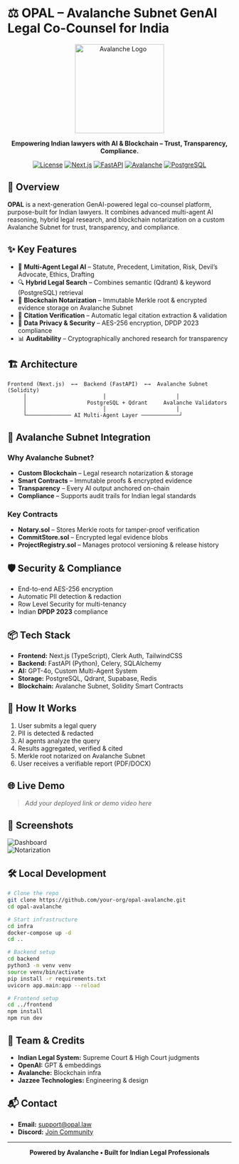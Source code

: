 # ⚖️ OPAL – Avalanche Subnet GenAI Legal Co-Counsel for India

<div align="center">
  <img src="https://cryptologos.cc/logos/avalanche-avax-logo.png?v=026" alt="Avalanche Logo" width="200" height="200" />
  
  **Empowering Indian lawyers with AI & Blockchain – Trust, Transparency, Compliance.**

  [![License](https://img.shields.io/badge/license-MIT-blue.svg)](LICENSE)
  [![Next.js](https://img.shields.io/badge/Next.js-15.2.4-black.svg)](https://nextjs.org/)
  [![FastAPI](https://img.shields.io/badge/FastAPI-0.109.0-green.svg)](https://fastapi.tiangolo.com/)
  [![Avalanche](https://img.shields.io/badge/Blockchain-Avalanche-red.svg)](https://avax.network/)
  [![PostgreSQL](https://img.shields.io/badge/Database-PostgreSQL-blue.svg)](https://www.postgresql.org/)
</div>

## 🎯 Overview

**OPAL** is a next-generation GenAI-powered legal co-counsel platform, purpose-built for Indian lawyers. It combines advanced multi-agent AI reasoning, hybrid legal research, and blockchain notarization on a custom Avalanche Subnet for trust, transparency, and compliance.

## ✨ Key Features

- 🤖 **Multi-Agent Legal AI** – Statute, Precedent, Limitation, Risk, Devil’s Advocate, Ethics, Drafting
- 🔍 **Hybrid Legal Search** – Combines semantic (Qdrant) & keyword (PostgreSQL) retrieval
- 📜 **Blockchain Notarization** – Immutable Merkle root & encrypted evidence storage on Avalanche Subnet
- 📑 **Citation Verification** – Automatic legal citation extraction & validation
- 🔐 **Data Privacy & Security** – AES-256 encryption, DPDP 2023 compliance
- 📊 **Auditability** – Cryptographically anchored research for transparency

## 🏗️ Architecture

```
Frontend (Next.js)  ←→  Backend (FastAPI)  ←→  Avalanche Subnet (Solidity)
     │                        │                      │
     │                   PostgreSQL + Qdrant     Avalanche Validators
     │                        │                      │
     └────────────── AI Multi-Agent Layer ────────────┘
```

## 🔗 Avalanche Subnet Integration

### Why Avalanche Subnet?

- **Custom Blockchain** – Legal research notarization & storage
- **Smart Contracts** – Immutable proofs & encrypted evidence
- **Transparency** – Every AI output anchored on-chain
- **Compliance** – Supports audit trails for Indian legal standards

### Key Contracts

- **Notary.sol** – Stores Merkle roots for tamper-proof verification  
- **CommitStore.sol** – Encrypted legal evidence blobs  
- **ProjectRegistry.sol** – Manages protocol versioning & release history  

## 🛡️ Security & Compliance

- End-to-end AES-256 encryption  
- Automatic PII detection & redaction  
- Row Level Security for multi-tenancy  
- Indian **DPDP 2023** compliance  

## 📦 Tech Stack

- **Frontend:** Next.js (TypeScript), Clerk Auth, TailwindCSS  
- **Backend:** FastAPI (Python), Celery, SQLAlchemy  
- **AI:** GPT-4o, Custom Multi-Agent System  
- **Storage:** PostgreSQL, Qdrant, Supabase, Redis  
- **Blockchain:** Avalanche Subnet, Solidity Smart Contracts  

## 📝 How It Works

1. User submits a legal query  
2. PII is detected & redacted  
3. AI agents analyze the query  
4. Results aggregated, verified & cited  
5. Merkle root notarized on Avalanche Subnet  
6. User receives a verifiable report (PDF/DOCX)  

## 🌐 Live Demo

> _Add your deployed link or demo video here_

## 📸 Screenshots

![Dashboard](./docs/screenshot-dashboard.png)  
![Notarization](./docs/screenshot-notarization.png)  

## 🛠️ Local Development

```bash
# Clone the repo
git clone https://github.com/your-org/opal-avalanche.git
cd opal-avalanche

# Start infrastructure
cd infra
docker-compose up -d
cd ..

# Backend setup
cd backend
python3 -m venv venv
source venv/bin/activate
pip install -r requirements.txt
uvicorn app.main:app --reload

# Frontend setup
cd ../frontend
npm install
npm run dev
```

## 🤝 Team & Credits

- **Indian Legal System:** Supreme Court & High Court judgments  
- **OpenAI:** GPT & embeddings  
- **Avalanche:** Blockchain infra  
- **Jazzee Technologies:** Engineering & design  

## 📬 Contact

- **Email:** support@opal.law  
- **Discord:** [Join Community](https://discord.gg/opal)  

---

<div align="center">
  <strong>Powered by Avalanche • Built for Indian Legal Professionals</strong>
</div>

